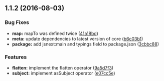 <a name="1.1.2"></a>
## 1.1.2 (2016-08-03)


### Bug Fixes

* **map:** mapTo was defined twice ([41a18bd](https://github.com/TylorS/tempest/commit/41a18bd))
* **meta:** update dependencies to latest version of core ([b6c03b1](https://github.com/TylorS/tempest/commit/b6c03b1))
* **package:** add jsnext:main and typings field to package.json ([3cbbc88](https://github.com/TylorS/tempest/commit/3cbbc88))


### Features

* **flatten:** implement the flatten operator ([9a5d7f3](https://github.com/TylorS/tempest/commit/9a5d7f3))
* **subject:** implement asSubject operator ([e07cc5e](https://github.com/TylorS/tempest/commit/e07cc5e))



